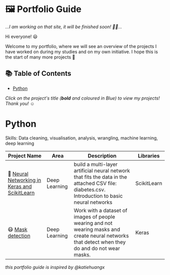 # 🖼 Portfolio Guide

_...I am working on that site, it will be finished soon! 👷‍♂️..._

Hi everyone! 😃

Welcome to my portfolio, where we will see an overview of the projects I have worked on during my studies and on my own initiative. I hope this is the start of many more projects 🙌

## 📚 Table of Contents
- [Python](#python)

_Click on the project's title (**bold** and coloured in Blue) to view my projects! Thank you! ☺️_

# Python

Skills: Data cleaning, visualisation, analysis, wrangling, machine learning, deep learning

| Project Name | Area | Description | Libraries |
|---|---|---|---|
| :book: [Neural Networking in Keras and ScikitLearn](https://github.com/angelcalzadollamas/DeepLearningSignature/blob/main/angcallla_ejercicio1/angcallla_ejercicio1.ipynb) | Deep Learning | build a multi-layer artificial neural network that fits the data in the attached CSV file: diabetes.csv. Introduction to basic neural networks | ScikitLearn
| :mask: [Mask detection](https://github.com/angelcalzadollamas/DeepLearningSignature/blob/main/angcallla_ejercicio2/angcallla_ejercicio2.ipynb) | Deep Learning | Work with a dataset of images of people wearing and not wearing masks and create neural networks that detect when they do and do not wear masks. | Keras


_this portfolio guide is inspired by @katiehuangx_
